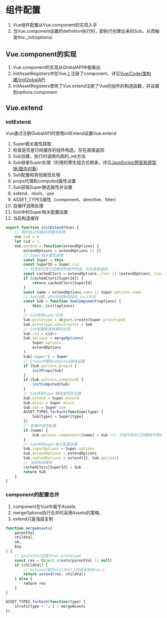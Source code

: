 # 组件配置
01. Vue组件配置从Vue.component的实现入手
02. 当Vue.component设置的definition执行时，即执行创建出来的Sub，从而触发this._init(options)

## Vue.component的实现

01. Vue.component的实现从GlobalAPI中能看出
02. initAssetRegisters中在Vue上注册了component，详见[Vue/Code/类构建/initGlobalAPI](../01-类构建/07-initGlobalAPI.md)
03. initAssetRegisters使用了Vue.extend注册了Vue的组件的构造函数，并设置到options.component

## Vue.extend

### initExtend

Vue通过注册GlobalAPI时使用initExtend设置Vue.extend

01. Super相关属性获取
02. 检查是否是已经缓存的组件构造，存在直接返回
03. Sub创建，执行时调用内部的_init方法
04. Sub继承Super处理（利用的寄生组合式继承，详见[JavaScript/原型和原型链/面向对象](../../../JavaScript/02-原型和原型链/02-面向对象.md)）
05. Sub配置和其他属性处理
06. props代理和computed属性设置
07. Sub获取Super静态属性并设置
   1. extend、mixin、use
   2. ASSET_TYPES属性（component、directive、filter）
08. 自循环调用处理
09. Sub中的Super相关配置设置
10. 当前构造缓存
   

```js
export function initExtend(Vue) {
    // 用作标记判断后续缓存获取
    Vue.cid = 0
    let cid = 1
    Vue.extend = function(extendOptions) {
        extendOptions = extendOptions || {}
        // Super相关属性获取
        const Super = this
        const SuperId = Super.cid
        // 检查是否是已经缓存的组件构造，存在直接返回
        const cachedCtors = extendOptions._Ctor || (extendOptions._Ctor = {})
        if (cachedCtors[SuperId]) {
            return cachedCtors[SuperId]
        }
        const name = extendOptions.name || Super.options.name
        // Sub创建，执行时调用内部的_init方法
        const Sub = function VueComponent(options) {
            this._init(options)
        }
        // Sub继承Super处理
        Sub.prototype = Object.create(Super.prototype)
        Sub.prototype.constructor = Sub
        // Sub配置和其他属性处理
        Sub.cid = cid++
        Sub.options = mergeOptions(
            Super.options,
            extendOptions
        )
        Sub['super'] = Super
        // props代理和computed属性设置
        if (Sub.options.props) {
            initProps(Sub)
        }
        if (Sub.options.computed) {
            initComputed(Sub)
        }
        // Sub获取Super静态属性并设置
        Sub.extend = Super.extend
        Sub.mixin = Super.mixin
        Sub.use = Super.use
        ASSET_TYPES.forEach(function(type) {
            Sub[type] = Super[type]
        })
        // 自循环调用处理
        if (name) {
            Sub.options.components[name] = Sub /// 子组件再自己的模板中使用自己
        }
        // Sub中的Super相关配置设置
        Sub.superOptions = Super.options
        Sub.extendOptions = extendOptions
        Sub.sealedOptions = extend({}, Sub.options)
        // 当前构造缓存
        cachedCtors[SuperId] = Sub
        return Sub
    }
}
```

### component的配置合并

01. component在Vue中属于Assets
02. mergeOptions执行合并时采用Assets的策略、
03. extend只是浅层复制

```js
function mergeAssets(
    parentVal,
    childVal,
    vm,
    key
) {
    // parentVal设置为res.prototype
    const res = Object.create(parentVal || null)
    if (childVal) {
        // extend只是将childVal上的值复制到res上
        return extend(res, childVal)
    } else {
        return res
    }
}

ASSET_TYPES.forEach(function(type) {
    strats[type + 's'] = mergeAssets
})
```
